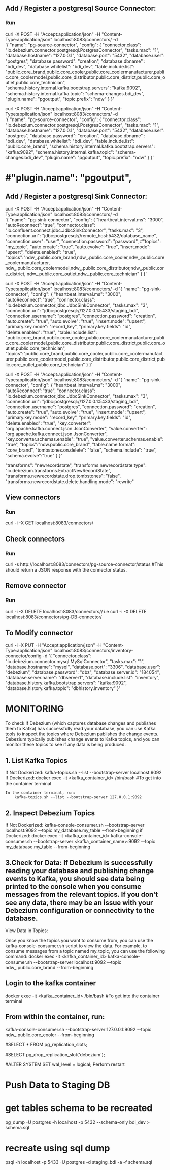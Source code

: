 ## Add / Register a postgresql Source Connector:
### Run
curl -X POST -H "Accept:application/json" -H "Content-Type:application/json" localhost:8083/connectors/ -d \
'{
 "name": "pg-source-connector",
 "config": {
    "connector.class": "io.debezium.connector.postgresql.PostgresConnector",
    "tasks.max": "1",
    "database.hostname": "127.0.0.1",
    "database.port": "5432",
    "database.user": "postgres",
    "database.password": "creation",
    "database.dbname" : "bdi_dev",
    "database.whitelist": "bdi_dev",
    "table.include.list": "public.core_brand,public.core_cooler,public.core_coolermanufacturer,public.core_coolermodel,public.core_distributor,public.core_district,public.core_outlet,public.core_technician",
    "schema.history.internal.kafka.bootstrap.servers": "kafka:9092",
    "schema.history.internal.kafka.topic": "schema-changes.bdi_dev",
    "plugin.name": "pgoutput",
    "topic.prefix": "ndw"
 }
}'


curl -X POST -H "Accept:application/json" -H "Content-Type:application/json" localhost:8083/connectors/ -d \
'{
 "name": "pg-source-connector",
 "config": {
    "connector.class": "io.debezium.connector.postgresql.PostgresConnector",
    "tasks.max": "1",
    "database.hostname": "127.0.0.1",
    "database.port": "5432",
    "database.user": "postgres",
    "database.password": "creation",
    "database.dbname" : "bdi_dev",
    "database.whitelist": "bdi_dev",
    "table.include.list": "public.core_brand",
    "schema.history.internal.kafka.bootstrap.servers": "kafka:9092",
    "schema.history.internal.kafka.topic": "schema-changes.bdi_dev",
    "plugin.name": "pgoutput",
    "topic.prefix": "ndw"
 }
}'

#"plugin.name": "pgoutput",
======================================================================================================
## Add / Register a postgresql Sink Connector:
curl -X POST -H "Accept:application/json" -H "Content-Type:application/json" localhost:8083/connectors/ -d \
'{
  "name": "pg-sink-connector",
  "config": {
    "heartbeat.interval.ms": "3000",                                                            
    "autoReconnect":"true",
    "connector.class": "io.confluent.connect.jdbc.JdbcSinkConnector",
    "tasks.max": "3",
    "connection.url": "jdbc:postgresql://remote_host:5432/database_name",
    "connection.user": "user",
    "connection.password": "password",
    #"topics": "my_topic",
    "auto.create": "true",
    "auto.evolve": "true",
    "insert.mode": "upsert",
    "delete.enabled": "true",
    "topics":"ndw_.public.core_brand,ndw_.public.core_cooler,ndw_.public.core_coolermanufacturer,
              ndw_.public.core_coolermodel,ndw_.public.core_distributor,ndw_.public.core_district,
              ndw_.public.core_outlet,ndw_.public.core_technician"
  }
}'


curl -X POST -H "Accept:application/json" -H "Content-Type:application/json" localhost:8083/connectors/ -d '{
  "name": "pg-sink-connector",
  "config": {
    "heartbeat.interval.ms": "3000",                                                            
    "autoReconnect":"true",
    "connector.class": "io.debezium.connector.jdbc.JdbcSinkConnector",
    "tasks.max": "3",
    "connection.url": "jdbc:postgresql://127.0.0.1:5433/staging_bdi",
    "connection.username": "postgres",
    "connection.password": "creation",
    "auto.create": "true",
    "auto.evolve": "true",
    "insert.mode": "upsert",
    "primary.key.mode": "record_key",
    "primary.key.fields": "id",
    "delete.enabled": "true",
    "table.include.list": "public.core_brand,public.core_cooler,public.core_coolermanufacturer,public.core_coolermodel,public.core_distributor,public.core_district,public.core_outlet,public.core_technician",
    "topics":"public.core_brand,public.core_cooler,public.core_coolermanufacturer,public.core_coolermodel,public.core_distributor,public.core_district,public.core_outlet,public.core_technician"
  }
}'

curl -X POST -H "Accept:application/json" -H "Content-Type:application/json" localhost:8083/connectors/ -d '{
  "name": "pg-sink-connector",
  "config": {
    "heartbeat.interval.ms": "3000",                                                            
    "autoReconnect":"true",
    "connector.class": "io.debezium.connector.jdbc.JdbcSinkConnector",
    "tasks.max": "3",
    "connection.url": "jdbc:postgresql://127.0.0.1:5433/staging_bdi",
    "connection.username": "postgres",
    "connection.password": "creation",
    "auto.create": "true",
    "auto.evolve": "true",
    "insert.mode": "upsert",
    "primary.key.mode": "record_key",
    "primary.key.fields": "id",
    "delete.enabled": "true",
    "key.converter": "org.apache.kafka.connect.json.JsonConverter",
    "value.converter": "org.apache.kafka.connect.json.JsonConverter",
    "key.converter.schemas.enable": "true",
    "value.converter.schemas.enable": "true",
    "topics":"ndw.public.core_brand",
    "table.name.format": "core_brand",
    "tombstones.on.delete": "false",
    "schema.include": "true",
    "schema.evolve":"true"
  }
}'


"transforms": "newrecordstate",
"transforms.newrecordstate.type": "io.debezium.transforms.ExtractNewRecordState",
"transforms.newrecordstate.drop.tombstones": "false",
"transforms.newrecordstate.delete.handling.mode": "rewrite"
<!-- {
"name": "mysql-sink-connector",  
"config": {
    "heartbeat.interval.ms": "3000",                                                            
    "autoReconnect":"true",
    "connector.class": "io.debezium.connector.jdbc.JdbcSinkConnector",  
    "tasks.max": "3",  
    "connection.url":"jdbc:mysql://10.10.10.10:3306/mydatabase_sink",   # specify sink DB
    "connection.username": "root",  
    "connection.password": "*********",  
    "insert.mode": "upsert",  
    "delete.enabled": "true",  
    "primary.key.mode": "record_key",  
    "schema.evolution": "basic",  
    "database.time_zone": "UTC",
    "auto.evolve": "true",
    "quote.identifiers":"true",
    "auto.create":"true",                                 # auto create tables
    "value.converter.schemas.enable":"true",              # auto reflect schema changes
    "value.converter":"org.apache.kafka.connect.json.JsonConverter",
    "table.name.format": "${topic}",
    "topics.regex":"exampleserver_source.mydatabase_source.*",  # topics regexp to replicate
    "pk.mode" :"kafka"
  }
} -->


## View connectors
### Run
curl -i -X GET localhost:8083/connectors/


## Check connectors
### Run
curl -s http://localhost:8083/connectors/pg-source-connector/status
#This should return a JSON response with the connector status.


## Remove connector
### Run
curl -i -X DELETE localhost:8083/connectors/<connector-name>/
i.e curl -i -X DELETE localhost:8083/connectors/pg-DB-connector/


## To Modify connector
curl -i -X PUT -H "Accept:application/json" -H "Content-Type:application/json" localhost:8083/connectors/inventory-connector/config -d '{ "connector.class": "io.debezium.connector.mysql.MySqlConnector", "tasks.max": "1", "database.hostname": "mysql", "database.port": "3306", "database.user": "debezium", "database.password": "dbz", "database.server.id": "184054", "database.server.name": "dbserver1", "database.include.list": "inventory", "database.history.kafka.bootstrap.servers": "kafka:9092", "database.history.kafka.topic": "dbhistory.inventory" }'


# MONITORING
To check if Debezium (which captures database changes and publishes them to Kafka) has successfully read your database, you can use Kafka tools to inspect the topics where Debezium publishes the change events. Debezium typically publishes change events to Kafka topics, and you can monitor these topics to see if any data is being produced.


## 1. List Kafka Topics 
If Not Dockerized:
    kafka-topics.sh --list --bootstrap-server localhost:9092
If Dockerized:
    docker exec -it <kafka_container_id> /bin/bash #To get into the container terminal

    In the container terminal, run:
        kafka-topics.sh --list --bootstrap-server 127.0.0.1:9092


## 2. Inspect Debezium Topics
If Not Dockerized:
    kafka-console-consumer.sh --bootstrap-server localhost:9092 --topic my_database.my_table --from-beginning
if Dockerized:
    docker exec -it <kafka_container_id> kafka-console-consumer.sh --bootstrap-server <kafka_container_name>:9092 --topic my_database.my_table --from-beginning

## 3.Check for Data: If Debezium is successfully reading your database and publishing change events to Kafka, you should see data being printed to the console when you consume messages from the relevant topics. If you don't see any data, there may be an issue with your Debezium configuration or connectivity to the database.



View Data in Topics:

Once you know the topics you want to consume from, you can use the kafka-console-consumer.sh script to view the data. For example, to consume messages from a topic named my_topic, you can use the following command:
docker exec -it <kafka_container_id> kafka-console-consumer.sh --bootstrap-server localhost:9092 --topic ndw_.public.core_brand --from-beginning

## Login to the kafka container
docker exec -it <kafka_container_id> /bin/bash #To get into the container terminal

## From within the container, run:
kafka-console-consumer.sh --bootstrap-server 127.0.0.1:9092 --topic ndw_.public.core_cooler --from-beginning


#SELECT * FROM pg_replication_slots;

#SELECT pg_drop_replication_slot('debezium');

#ALTER SYSTEM SET wal_level = logical;
Perform restart


# Push Data to Staging DB

# get tables schema to be recreated
pg_dump -U postgres -h localhost -p 5432 --schema-only bdi_dev > schema.sql

# recreate using sql dump
psql -h localhost -p 5433 -U postgres -d staging_bdi -a -f schema.sql